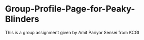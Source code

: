 # Group-Profile-Page-for-Peaky-Blinders
This is a group assignment given by Amit Pariyar Sensei from KCGI
